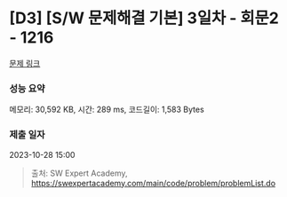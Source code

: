 # [D3] [S/W 문제해결 기본] 3일차 - 회문2 - 1216 

[문제 링크](https://swexpertacademy.com/main/code/problem/problemDetail.do?contestProbId=AV14Rq5aABUCFAYi) 

### 성능 요약

메모리: 30,592 KB, 시간: 289 ms, 코드길이: 1,583 Bytes

### 제출 일자

2023-10-28 15:00



> 출처: SW Expert Academy, https://swexpertacademy.com/main/code/problem/problemList.do